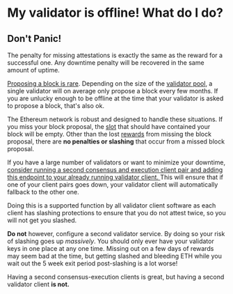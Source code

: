 # My validator is offline! What do I do?

## Don't Panic!

The penalty for missing attestations is exactly the same as the reward for a successful one. Any downtime penalty will be recovered in the same amount of uptime.

[Proposing a block is rare](../rewards/proposal-frequency.md). Depending on the size of the [validator pool](../staking-glossary.md#validator-pool), a single validator will on average only propose a block every few months. If you are unlucky enough to be offline at the time that your validator is asked to propose a block, that's also ok.

The Ethereum network is robust and designed to handle these situations. If you miss your block proposal, the [slot](../staking-glossary.md#slot) that should have contained your block will be empty. Other than the lost [rewards](broken-reference) from missing the block proposal, there are **no penalties or slashing** that occur from a missed block proposal.

If you have a large number of validators or want to minimize your downtime, [consider running a second consensus and execution client pair and adding this endpoint to your already running validator client. ](https://docs.ethstaker.cc/ethstaker-knowledge-base/tutorials/methods-to-minimize-downtime#running-multiple-consensus-execution-client-pairs)This will ensure that if one of your client pairs goes down, your validator client will automatically fallback to the other one.

Doing this is a supported function by all validator client software as each client has slashing protections to ensure that you do not attest twice, so you will not get you slashed. &#x20;

**Do not** however, configure a second validator service. By doing so your risk of slashing goes up _massively_. You should only ever have your validator keys in one place at any one time. Missing out on a few days of rewards may seem bad at the time, but getting slashed and bleeding ETH while you wait out the 5 week exit period post-slashing is a lot worse!

Having a second consensus-execution clients is great, but having a second validator client **is not.**&#x20;
